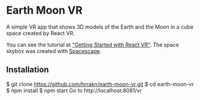# Earth Moon VR
A simple VR app that shows 3D models of the Earth and the Moon in a cube space created by React VR.

You can see the tutorial at ["Getting Started with React VR"](https://www.pluralsight.com/guides/getting-started-with-react-vr).
The space skybox was created with [Spacescape](http://alexcpeterson.com/spacescape/).

## Installation
$ git clone https://github.com/hrrakn/earth-moon-vr.git
$ cd earth-moon-vr
$ npm install
$ npm start
Go to http://localhost:8081/vr 
